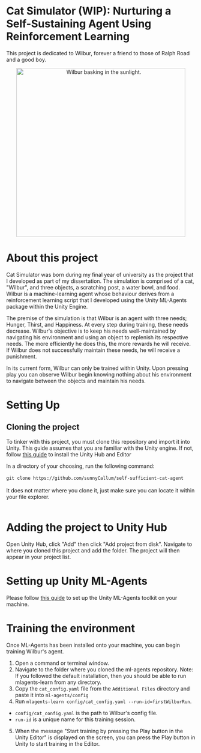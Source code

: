 # Cat Simulator (WIP): Nurturing a Self-Sustaining Agent Using Reinforcement Learning

This project is dedicated to Wilbur, forever a friend to those of Ralph Road and a good boy.

<p align="center">
  <img src="AdditionalFiles/Images/wilbur.jpeg" alt="Wilbur basking in the sunlight." height="450" />
</p>

# About this project

Cat Simulator was born during my final year of university as the project that I developed as part of my dissertation. The simulation is comprised of a cat, "Wilbur", and three objects, a scratching post, a water bowl, and food. Wilbur is a machine-learning agent whose behaviour derives from a reinforcement learning script that I developed using the Unity ML-Agents package within the Unity Engine.

The premise of the simulation is that Wilbur is an agent with three needs; Hunger, Thirst, and Happiness. At every step during training, these needs decrease. Wilbur's objective is to keep his needs well-maintained by navigating his environment and using an object to replenish its respective needs. The more efficiently he does this, the more rewards he will receive. If Wilbur does not successfully maintain these needs, he will receive a punishment.

In its current form, Wilbur can only be trained within Unity. Upon pressing play you can observe Wilbur begin knowing nothing about his environment to navigate between the objects and maintain his needs.

# Setting Up

## Cloning the project
To tinker with this project, you must clone this repository and import it into Unity. This guide assumes that you are familiar with the Unity engine. If not, follow [this guide](https://learn.unity.com/tutorial/install-the-unity-hub-and-editor#662942dfedbc2a0315217028) to install the Unity Hub and Editor

In a directory of your choosing, run the following command:
<br/><br/>
`git clone https://github.com/sunnyCallum/self-sufficient-cat-agent`
<br/><br/>
It does not matter where you clone it, just make sure you can locate it within your file explorer.
<br/><br/>

# Adding the project to Unity Hub
Open Unity Hub, click "Add" then click "Add project from disk". Navigate to where you cloned this project and add the folder. The project will then appear in your project list.

# Setting up Unity ML-Agents

Please follow [this guide](https://github.com/Unity-Technologies/ml-agents/blob/develop/docs/Installation.md) to set up the Unity ML-Agents toolkit on your machine.

# Training the environment
Once ML-Agents has been installed onto your machine, you can begin training Wilbur's agent.
<br/>
1. Open a command or terminal window.
2. Navigate to the folder where you cloned the ml-agents repository. Note: If you followed the default installation, then you should be able to run mlagents-learn from any directory.
3. Copy the `cat_config.yaml` file from the `Additional Files` directory and paste it into `ml-agents/config`
4. Run `mlagents-learn config/cat_config.yaml --run-id=firstWilburRun`.
 - `config/cat_config.yaml` is the path to Wilbur's config file.
 - `run-id` is a unique name for this training session.
5. When the message "Start training by pressing the Play button in the Unity Editor" is displayed on the screen, you can press the Play button in Unity to start training in the Editor.
